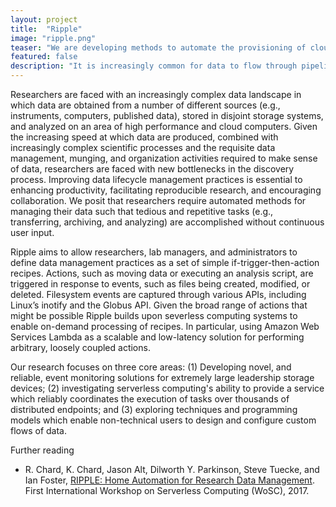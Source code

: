 ```yaml
---
layout: project
title:  "Ripple"
image: "ripple.png"
teaser: "We are developing methods to automate the provisioning of cloud computing infrastructure"
featured: false
description: "It is increasingly common for data to flow through pipelines comprised of dozens of different management, organization, and analysis steps distributed across multiple institutions and storage systems. To alleviate the resulting complexity, we propose an automation framework designed to managing data throughout its lifecycle, in which users specify via high-level rules the actions that should be performed on data at different times and locations."
---
```


Researchers are faced with an increasingly complex data landscape in which data are obtained from a number of different sources (e.g., instruments, computers, published data), stored in disjoint storage systems, and analyzed on an area of high performance and cloud computers. Given the increasing speed at which data are produced, combined with increasingly complex scientific processes and the requisite data management, munging, and organization activities required to make sense of data, researchers are faced with new bottlenecks in the discovery process. Improving data lifecycle management practices is essential to enhancing productivity, facilitating reproducible research, and encouraging collaboration. We posit that researchers require automated methods for managing their data such that tedious and repetitive tasks (e.g., transferring, archiving, and analyzing) are accomplished without continuous user input.

Ripple aims to allow researchers, lab managers, and administrators to define data management practices as a set of simple if-trigger-then-action recipes. Actions, such as moving data or executing an analysis script, are triggered in response to events, such as files being created, modified, or deleted. Filesystem events are captured through various APIs, including Linux’s inotify and the Globus API. Given the broad range of actions that might be possible
Ripple builds upon severless computing systems to enable on-demand processing of recipes. In particular, using Amazon Web Services Lambda as a scalable and low-latency solution for performing arbitrary, loosely coupled actions.

Our research focuses on three core areas:
(1) Developing novel, and reliable, event monitoring solutions for extremely large leadership storage devices;
(2) investigating serverless computing's ability to provide a service which reliably coordinates the execution of tasks over thousands of distributed endpoints; and 
(3) exploring techniques and programming models which enable non-technical users to design and configure custom flows of data.

Further reading

- R. Chard, K. Chard, Jason Alt, Dilworth Y. Parkinson, Steve Tuecke, and Ian Foster, [RIPPLE: Home Automation for Research Data Management](https://www.researchgate.net/publication/317333251_RIPPLE_Home_Automation_for_Research_Data_Management). First International Workshop on Serverless Computing (WoSC), 2017.
